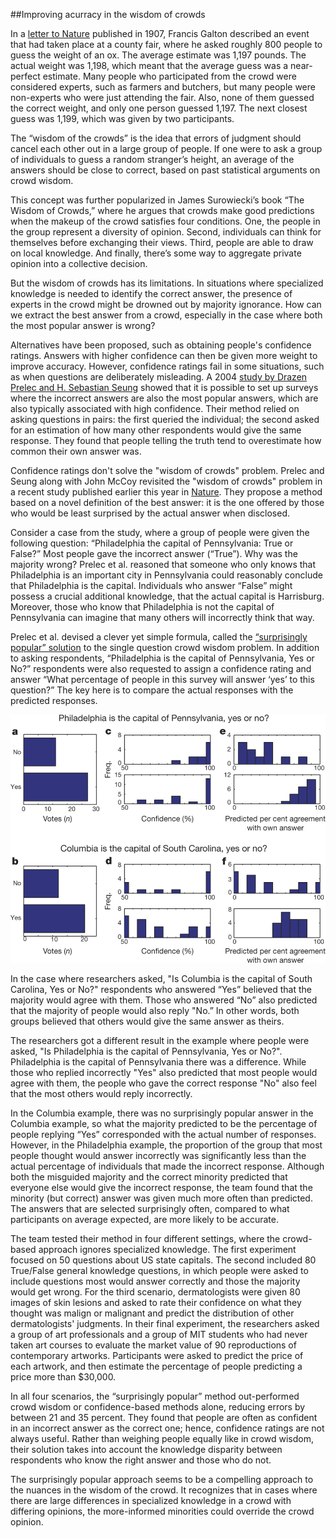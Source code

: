 ##Improving acurracy in the wisdom of crowds

In a [letter to Nature](http://www.nature.com/nature/journal/v75/n1949/abs/075450a0.html) published in 1907, Francis Galton described an event that had taken place at a county fair, where he asked roughly 800 people to guess the weight of an ox. The average estimate was 1,197 pounds. The actual weight was 1,198, which meant that the average guess was a near-perfect estimate. Many people who participated from the crowd were considered experts, such as farmers and butchers, but many people were non-experts who were just attending the fair. Also, none of them guessed the correct weight, and only one person guessed 1,197. The next closest guess was 1,199, which was given by two participants.  

The “wisdom of the crowds” is the idea that errors of judgment should cancel each other out in a large group of people. If one were to ask a group of individuals to guess a random stranger’s height, an average of the answers should be close to correct, based on past statistical arguments on crowd wisdom.

This concept was further popularized in James Surowiecki’s book “The Wisdom of Crowds,” where he argues that crowds make good predictions when the makeup of the crowd satisfies four conditions. One, the people in the group represent a diversity of opinion. Second, individuals can think for themselves before exchanging their views. Third, people are able to draw on local knowledge. And finally, there’s some way to aggregate private opinion into a collective decision.

But the wisdom of crowds has its limitations.  In situations where specialized knowledge is needed to identify the correct answer, the presence of experts in the crowd might be drowned out by majority ignorance. How can we extract the best answer from a crowd, especially in the case where both the most popular answer is wrong? 

Alternatives have been proposed, such as obtaining people's confidence ratings. Answers with higher confidence can then be given more weight to improve accuracy. However, confidence ratings fail in some situations, such as when questions are deliberately misleading. A 2004 [study by Drazen Prelec and H. Sebastian Seung](http://www.eecs.harvard.edu/cs286r/courses/fall10/papers/Prelec10.pdf) showed that it is possible to set up surveys where the incorrect answers are also the most popular answers, which are also typically associated with high confidence. Their method relied on asking questions in pairs: the first queried the individual; the second asked for an estimation of how many other respondents would give the same response. They found that people telling the truth tend to overestimate how common their own answer was. 

Confidence ratings don't solve the "wisdom of crowds" problem. Prelec and Seung along with John McCoy revisited the "wisdom of crowds" problem in a recent study published earlier this year in [Nature](http://www.nature.com/nature/journal/v541/n7638/abs/nature21054.html). They propose a method based on a novel definition of the best answer: it is the one offered by those who would be least surprised by the actual answer when disclosed. 

Consider a case from the study, where a group of people were given the following question: “Philadelphia the capital of Pennsylvania: True or False?” Most people gave the incorrect answer (“True”). Why was the majority wrong? Prelec et al. reasoned that someone who only knows that Philadelphia is an important city in Pennsylvania could reasonably conclude that Philadelphia is the capital. Individuals who answer “False” might possess a crucial additional knowledge, that the actual capital is Harrisburg. Moreover, those who know that Philadelphia is not the capital of Pennsylvania can imagine that many others will incorrectly think that way. 

Prelec et al. devised a clever yet simple formula, called the [“surprisingly popular” solution](http://www.nature.com/nature/journal/v541/n7638/fig_tab/nature21054_F2.html) to the single question crowd wisdom problem. In addition to asking respondents, “Philadelphia is the capital of Pennsylvania, Yes or No?” respondents were also requested to assign a confidence rating and answer “What percentage of people in this survey will answer ‘yes’ to this question?” The key here is to compare the actual responses with the predicted responses.


<img src="src-improving-accuracy-in-the-wisdom-of-crowds/nature21054-f1.jpg" width="800" />


In the case where researchers asked, "Is Columbia is the capital of South Carolina, Yes or No?" respondents who answered “Yes” believed that the majority would agree with them. Those who answered “No” also predicted that the majority of people would also reply "No.” In other words, both groups believed that others would give the same answer as theirs.

The researchers got a different result in the example where people were asked, "Is Philadelphia is the capital of Pennsylvania, Yes or No?". Philadelphia is the capital of Pennsylvania there was a difference. While those who replied incorrectly "Yes" also predicted that most people would agree with them, the people who gave the correct response "No" also feel that the most others would reply incorrectly. 

In the Columbia example, there was no surprisingly popular answer in the Columbia example, so what the majority predicted to be the percentage of people replying “Yes” corresponded with the actual number of responses.  However, in the Philadelphia example, the proportion of the group that most people thought would answer incorrectly was significantly less than the actual percentage of individuals that made the incorrect response. Although both the misguided majority and the correct minority predicted that everyone else would give the incorrect response, the team found that the minority (but correct) answer was given much more often than predicted. The answers that are selected surprisingly often, compared to what participants on average expected, are more likely to be accurate.  

The team tested their method in four different settings, where the crowd-based approach ignores specialized knowledge. The first experiment focused on 50 questions about US state capitals. The second included 80 True/False general knowledge questions, in which people were asked to include questions most would answer correctly and those the majority would get wrong. For the third scenario, dermatologists were given 80 images of skin lesions and asked to rate their confidence on what they thought was malign or malignant and predict the distribution of other dermatologists' judgments. In their final experiment, the researchers asked a group of art professionals and a group of MIT students who had never taken art courses to evaluate the market value of 90 reproductions of contemporary artworks. Participants were asked to predict the price of each artwork, and then estimate the percentage of people predicting a price more than $30,000.

In all four scenarios, the “surprisingly popular” method out-performed crowd wisdom or confidence-based methods alone, reducing errors by between 21 and 35 percent. They found that people are often as confident in an incorrect answer as the correct one; hence, confidence ratings are not always useful. Rather than weighing people equally like in crowd wisdom, their solution takes into account the knowledge disparity between respondents who know the right answer and those who do not. 

The surprisingly popular approach seems to be a compelling approach to the nuances in the wisdom of the crowd. It recognizes that in cases where there are large differences in specialized knowledge in a crowd with differing opinions, the more-informed minorities could override the crowd opinion.
